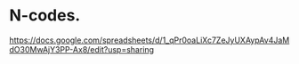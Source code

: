# N-codes.

https://docs.google.com/spreadsheets/d/1_qPr0oaLiXc7ZeJyUXAypAv4JaMdO30MwAjY3PP-Ax8/edit?usp=sharing
